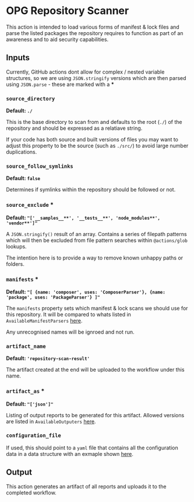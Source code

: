 # OPG Repository Scanner

This action is intended to load various forms of manifest & lock files and parse the listed packages the repository requires to function as part of an awareness and to aid security capabilities.


## Inputs

Currently, GitHub actions dont allow for complex / nested variable structures, so we are using `JSON.stringify` versions which are then parsed using `JSON.parse` - these are marked with a **\***

### `source_directory`

**Default: `./`**

This is the base directory to scan from and defaults to the root (`./`) of the repository and should be expressed as a relatiave string.

If your code has both source and built versions of files you may want to adjust this property to be the source (such as `./src/`) to avoid large number duplications.

### `source_follow_symlinks`

**Default: `false`**

Determines if symlinks within the repository should be followed or not.

### `source_exclude` **\***

**Default: `"['__samples__**', '__tests__**', 'node_modules**', 'vendor**']"`**

A `JSON.stringify()` result of an array. Contains a series of filepath patterns which will then be excluded from file pattern searches within `@actions/glob` lookups.

The intention here is to provide a way to remove known unhappy paths or folders.

### `manifests` **\***

**Default: `"[ {name: 'composer', uses: 'ComposerParser'}, {name: 'package', uses: 'PackageParser'} ]"`**

The `manifests` property sets which manifest & lock scans we should use for this repository. It will be compared to whats listed in `AvailableManifestParsers` [here](https://github.com/ministryofjustice/opg-repository-scanner/blob/main/src/manifestresults/AvailableManifestsParsers.ts).

Any unrecognised names will be ignroed and not run.


### `artifact_name`

**Default: `'repository-scan-result'`**

The artifact created at the end will be uploaded to the workflow under this name.

### `artifact_as` **\***

**Default: `"['json']"`**

Listing of output reports to be generated for this artifact. Allowed versions are listed in `AvailableOutputers` [here](https://github.com/ministryofjustice/opg-repository-scanner/blob/main/src/outputer/index.ts).


### `configuration_file`

If used, this should point to a `yaml` file that contains all the configuration data in a data structure with an exmaple shown [here](https://github.com/ministryofjustice/opg-repository-scanner/tree/main/__samples__/config/valid/sample.yml).


## Output

This action generates an artifact of all reports and uploads it to the completed workflow.
